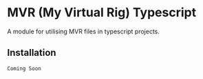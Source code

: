 # MVR (My Virtual Rig) Typescript

A module for utilising MVR files in typescript projects.

## Installation
```Coming Soon```